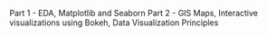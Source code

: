 Part 1 - EDA, Matplotlib and Seaborn
Part 2 - GIS Maps, Interactive visualizations using Bokeh, Data Visualization Principles
